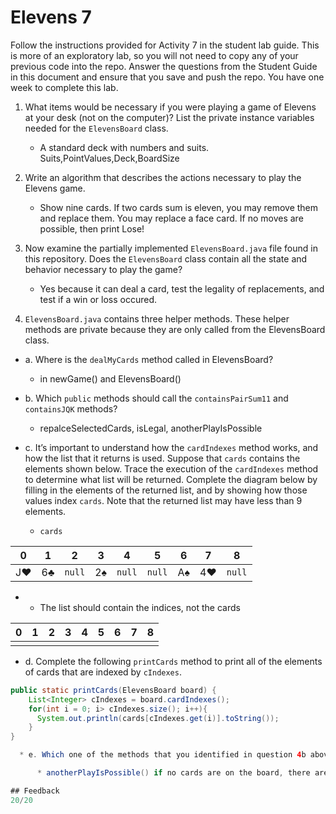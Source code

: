 # Elevens 7

Follow the instructions provided for Activity 7 in the student lab guide. This is more of an exploratory lab, so you will not need to copy any of your previous code into the repo. Answer the questions from the Student Guide in this document and ensure that you save and push the repo. You have one week to complete this lab.

1. What items would be necessary if you were playing a game of Elevens at your desk (not on the computer)? List the private instance variables needed for the `ElevensBoard` class.

    * A standard deck with numbers and suits. Suits,PointValues,Deck,BoardSize

2. Write an algorithm that describes the actions necessary to play the Elevens game.

    * Show nine cards. If two cards sum is eleven, you may remove them and replace them. You may replace a face card. If no moves are possible, then print Lose!

3. Now examine the partially implemented `ElevensBoard.java` file found in this repository. Does the `ElevensBoard` class contain all the state and behavior necessary to play the game?

    * Yes because it can deal a card, test the legality of replacements, and test if a win or loss occured.

4. `ElevensBoard.java` contains three helper methods. These helper methods are private because they are only called from the ElevensBoard class.

  * a. Where is the `dealMyCards` method called in ElevensBoard?

      * in newGame() and ElevensBoard()

  * b. Which `public` methods should call the `containsPairSum11` and `containsJQK` methods?

      * repalceSelectedCards, isLegal, anotherPlayIsPossible

  * c. It’s important to understand how the `cardIndexes` method works, and how the list that it returns is used. Suppose that `cards` contains the elements shown below. Trace the execution of the `cardIndexes` method to determine what list will be returned. Complete the diagram below by filling in the elements of the returned list, and by showing how those values index `cards`. Note that the returned list may have less than 9 elements.

    * `cards`

| 0  | 1  |  2   | 3  |  4   |  5   | 6  | 7  |  8   |
|:--:|:--:|:----:|:--:|:----:|:----:|:--:|:--:|:----:|
| J♥ | 6♣ |`null`| 2♠ |`null`|`null`| A♠ | 4♥ |`null`|

   *  * The list should contain the indices, not the cards

| 0  | 1  | 2  | 3  | 4  | 5  | 6  | 7  | 8  |
|:--:|:--:|:--:|:--:|:--:|:--:|:--:|:--:|:--:|
|    |    |    |    |    |    |    |    |    |

  * d. Complete the following `printCards` method to print all of the elements of cards that are indexed by `cIndexes`.
```java
public static printCards(ElevensBoard board) {
    List<Integer> cIndexes = board.cardIndexes();
    for(int i = 0; i> cIndexes.size(); i++){
      System.out.println(cards[cIndexes.get(i)].toString());
    }
}

  * e. Which one of the methods that you identified in question 4b above needs to call the `cardIndexes` method before calling the `containsPairSum11` and `containsJQK` methods? Why?

      * anotherPlayIsPossible() if no cards are on the board, there are no more possible plays

## Feedback
20/20
